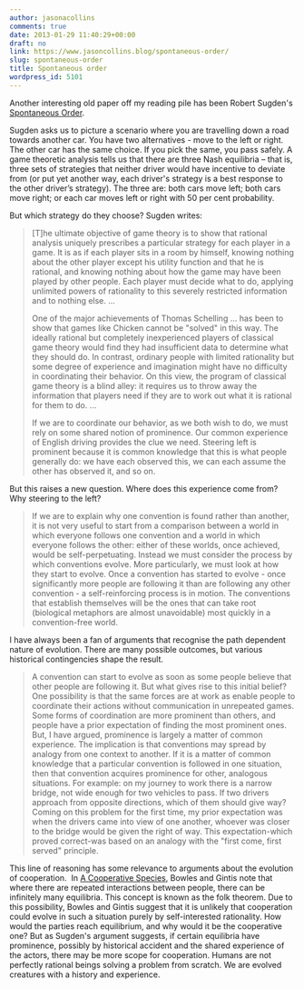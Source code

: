 ```yaml
---
author: jasonacollins
comments: true
date: 2013-01-29 11:40:29+00:00
draft: no
link: https://www.jasoncollins.blog/spontaneous-order/
slug: spontaneous-order
title: Spontaneous order
wordpress_id: 5101
---
```


Another interesting old paper off my reading pile has been Robert Sugden's [Spontaneous Order](http://www.jstor.org/stable/1942911).

Sugden asks us to picture a scenario where you are travelling down a road towards another car. You have two alternatives - move to the left or right. The other car has the same choice. If you pick the same, you pass safely. A game theoretic analysis tells us that there are three Nash equilibria – that is, three sets of strategies that neither driver would have incentive to deviate from (or put yet another way, each driver's strategy is a best response to the other driver’s strategy). The three are: both cars move left; both cars move right; or each car moves left or right with 50 per cent probability.

But which strategy do they choose? Sugden writes:


<blockquote>[T]he ultimate objective of game theory is to show that rational analysis uniquely prescribes a particular strategy for each player in a game. It is as if each player sits in a room by himself, knowing nothing about the other player except his utility function and that he is rational, and knowing nothing about how the game may have been played by other people. Each player must decide what to do, applying unlimited powers of rationality to this severely restricted information and to nothing else. ...

One of the major achievements of Thomas Schelling … has been to show that games like Chicken cannot be "solved" in this way. The ideally rational but completely inexperienced players of classical game theory would find they had insufficient data to determine what they should do. In contrast, ordinary people with limited rationality but some degree of experience and imagination might have no difficulty in coordinating their behavior. On this view, the program of classical game theory is a blind alley: it requires us to throw away the information that players need if they are to work out what it is rational for them to do. ...

If we are to coordinate our behavior, as we both wish to do, we must rely on some shared notion of prominence. Our common experience of English driving provides the clue we need. Steering left is prominent because it is common knowledge that this is what people generally do: we have each observed this, we can each assume the other has observed it, and so on.</blockquote>


But this raises a new question. Where does this experience come from? Why steering to the left?


<blockquote>If we are to explain why one convention is found rather than another, it is not very useful to start from a comparison between a world in which everyone follows one convention and a world in which everyone follows the other: either of these worlds, once achieved, would be self-perpetuating. Instead we must consider the process by which conventions evolve. More particularly, we must look at how they start to evolve. Once a convention has started to evolve - once significantly more people are following it than are following any other convention - a self-reinforcing process is in motion. The conventions that establish themselves will be the ones that can take root (biological metaphors are almost unavoidable) most quickly in a convention-free world.</blockquote>


I have always been a fan of arguments that recognise the path dependent nature of evolution. There are many possible outcomes, but various historical contingencies shape the result.


<blockquote>A convention can start to evolve as soon as some people believe that other people are following it. But what gives rise to this initial belief? One possibility is that the same forces are at work as enable people to coordinate their actions without communication in unrepeated games. Some forms of coordination are more prominent than others, and people have a prior expectation of finding the most prominent ones. But, I have argued, prominence is largely a matter of common experience. The implication is that conventions may spread by analogy from one context to another. If it is a matter of common knowledge that a particular convention is followed in one situation, then that convention acquires prominence for other, analogous situations. For example: on my journey to work there is a narrow bridge, not wide enough for two vehicles to pass. If two drivers approach from opposite directions, which of them should give way? Coming on this problem for the first time, my prior expectation was when the drivers came into view of one another, whoever was closer to the bridge would be given the right of way. This expectation-which proved correct-was based on an analogy with the "first come, first served" principle.</blockquote>


This line of reasoning has some relevance to arguments about the evolution of cooperation.  In [A Cooperative Species](https://www.jasoncollins.blog/bowles-and-gintiss-a-cooperative-species/), Bowles and Gintis note that where there are repeated interactions between people, there can be infinitely many equilibria. This concept is known as the folk theorem. Due to this possibility, Bowles and Gintis suggest that it is unlikely that cooperation could evolve in such a situation purely by self-interested rationality. How would the parties reach equilibrium, and why would it be the cooperative one? But as Sugden's argument suggests, if certain equilibria have prominence, possibly by historical accident and the shared experience of the actors, there may be more scope for cooperation. Humans are not perfectly rational beings solving a problem from scratch. We are evolved creatures with a history and experience.

